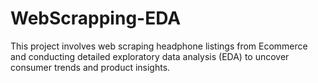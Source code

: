 # WebScrapping-EDA
This project involves web scraping headphone listings from Ecommerce and conducting detailed exploratory data analysis (EDA) to uncover consumer trends and product insights. 
